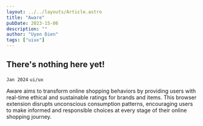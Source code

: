 ```yaml
---
layout: ../../layouts/Article.astro
title: "Aware"
pubDate: 2023-15-06
description: ""
author: "Uyen Dien"
tags: ["uiux"]
---
```


## There's nothing here yet!

`Jan 2024`
`ui/ux`

Aware aims to transform online shopping behaviors by providing users with real-time ethical and sustainable ratings for brands and items. This browser extension disrupts unconscious consumption patterns, encouraging users to make informed and responsible choices at every stage of their online shopping journey.
